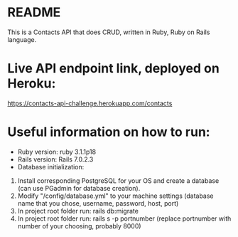 # README
This is a Contacts API that does CRUD, written in Ruby, Ruby on Rails language.

# Live API endpoint link, deployed on Heroku:
https://contacts-api-challenge.herokuapp.com/contacts

# Useful information on how to run:
* Ruby version: ruby 3.1.1p18
* Rails version: Rails 7.0.2.3
* Database initialization:
1. Install corresponding PostgreSQL for your OS and create a database (can use PGadmin for database creation).
2. Modify "/config/database.yml" to your machine settings (database name that you chose, username, password, host, port)
3. In project root folder run: rails db:migrate
4. In project root folder run: rails s -p portnumber (replace portnumber with number of your choosing, probably 8000)
